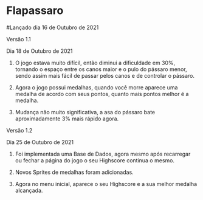 # Flapassaro
#Lançado dia 16 de Outubro de 2021

Versão 1.1

Dia 18 de Outubro de 2021


1. O jogo estava muito difícil, então diminui a dificuldade em 30%, tornando o espaço entre os canos maior e o pulo do pássaro menor, sendo assim mais fácil de passar pelos canos e de controlar o pássaro. 

2. Agora o jogo possui medalhas, quando você morre aparece uma medalha de acordo com seus pontos, quanto mais pontos melhor é a medalha.

3. Mudança não muito significativa, a asa do pássaro bate aproximadamente 3% mais rápido agora.

Versão 1.2

Dia 25 de Outubro de 2021


1. Foi implementada uma Base de Dados, agora mesmo após recarregar ou fechar a página do jogo o seu Highscore continua o mesmo.

2. Novos Sprites de medalhas foram adicionadas.

3. Agora no menu inicial, aparece o seu Highscore e a sua melhor medalha alcançada. 

